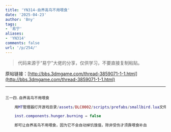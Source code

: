 ```yaml
---
title: 'YN314-自养高鸟不用喂食'
date: '2025-04-23'
author: 'Bny'
tags:
- '易宁'
aliases:
- 'YN314'
comments: false
url: '/p/254/'
---
```


> 代码来源于“易宁”大佬的分享，仅供学习，不要直接复制粘贴。

原帖链接：[http://bbs.3dmgame.com/thread-3859071-1-1.html](http://bbs.3dmgame.com/thread-3859071-1-1.html)

---

```lua  

三一四.自养高鸟不用喂食

	用MT管理器打开游戏目录/assets/DLC0002/scripts/prefabs/smallbird.lua文件，在inst:AddComponent("hunger")的下一行插入以下内容：

	inst.components.hunger.burning = false

	即可让自养高鸟不用喂食，因为它不会自动掉饥饿值，除非受伤才须靠喂食补血

```  

